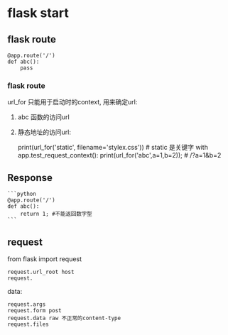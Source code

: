 # flask start
## flask route

    @app.route('/')
    def abc(): 
        pass

### flask route
url_for 只能用于启动时的context, 用来确定url:
1. abc 函数的访问url
2. 静态地址的访问url: 

    print(url_for('static', filename='stylex.css')) # static 是关键字
    with app.test_request_context():
        print(url_for('abc',a=1,b=2)); # /?a=1&b=2


## Response

    ```python
    @app.route('/')
    def abc(): 
        return 1; #不能返回数字型
    ```

## request
from flask import request

    request.url_root host
    request.

data:

    request.args
    request.form post
    request.data raw 不正常的content-type
    request.files
